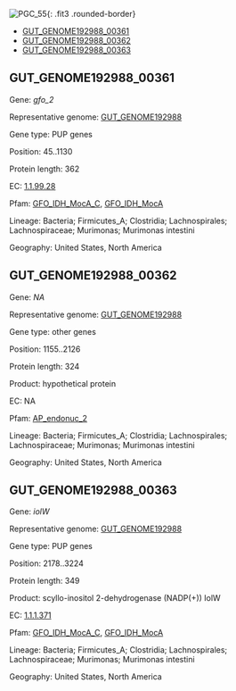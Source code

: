 ![PGC_55](../static/images/Clusters_figure/PGC_55.jpg){: .fit3 .rounded-border}

<ul id="myTab" class="nav nav-tabs">
  <li class="active">
        <a href="#tab1" data-toggle="tab">GUT_GENOME192988_00361</a>
  </li>
<li><a href="#tab2" data-toggle="tab">GUT_GENOME192988_00362</a></li>
<li><a href="#tab3" data-toggle="tab">GUT_GENOME192988_00363</a></li>
</ul>

<div id="myTabContent" class="tab-content">
  <div class="tab-pane fade in active" id="tab1">

<h2 id="GUT_GENOME192988_00361">GUT_GENOME192988_00361</h2>
<p>Gene: <em>gfo_2</em>
<p>Representative genome: <a href="https://www.ebi.ac.uk/metagenomics/genomes/MGYG-HGUT-00135">GUT_GENOME192988</a></p>
<p>Gene type: PUP genes</p>
<p>Position: 45..1130</p>
<p>Protein length: 362</p>
<p>EC: <a href="https://www.brenda-enzymes.org/enzyme.php?ecno=1.1.99.28">1.1.99.28</a></p>
<p>Pfam: <a href="http://pfam.xfam.org/family/GFO_IDH_MocA_C">GFO_IDH_MocA_C</a>, <a href="http://pfam.xfam.org/family/GFO_IDH_MocA">GFO_IDH_MocA</a></p>
<p>Lineage: Bacteria; Firmicutes_A; Clostridia; Lachnospirales; Lachnospiraceae; Murimonas; Murimonas intestini</p>
<p>Geography: United States, North America</p>
  </div>

  <div class="tab-pane fade" id="tab2">

<h2 id="GUT_GENOME192988_00362">GUT_GENOME192988_00362</h2>
<p>Gene: <em>NA</em></p>
<p>Representative genome: <a href="https://www.ebi.ac.uk/metagenomics/genomes/MGYG-HGUT-00135">GUT_GENOME192988</a></p>
<p>Gene type: other genes</p>
<p>Position: 1155..2126</p>
<p>Protein length: 324</p>
<p>Product: hypothetical protein</p>
<p>EC: NA</p>
<p>Pfam: <a href="http://pfam.xfam.org/family/AP_endonuc_2">AP_endonuc_2</a></p>

<p>Lineage: Bacteria; Firmicutes_A; Clostridia; Lachnospirales; Lachnospiraceae; Murimonas; Murimonas intestini</p>
<p>Geography: United States, North America</p>

  </div>
  <div class="tab-pane fade" id="tab3">

<h2 id="GUT_GENOME192988_00363">GUT_GENOME192988_00363</h2>
<p>Gene: <em>iolW</em></p>
<p>Representative genome: <a href="https://www.ebi.ac.uk/metagenomics/genomes/MGYG-HGUT-00135">GUT_GENOME192988</a></p>
<p>Gene type: PUP genes</p>
<p>Position: 2178..3224</p>
<p>Protein length: 349</p>
<p>Product: scyllo-inositol 2-dehydrogenase (NADP(+)) IolW</p>
<p>EC: <a href="https://www.brenda-enzymes.org/enzyme.php?ecno=1.1.1.371">1.1.1.371</a></p>
<p>Pfam: <a href="http://pfam.xfam.org/family/GFO_IDH_MocA_C">GFO_IDH_MocA_C</a>, <a href="http://pfam.xfam.org/family/GFO_IDH_MocA">GFO_IDH_MocA</a></p>
<p>Lineage: Bacteria; Firmicutes_A; Clostridia; Lachnospirales; Lachnospiraceae; Murimonas; Murimonas intestini</p>
<p>Geography: United States, North America</p>

  </div>
</div>
